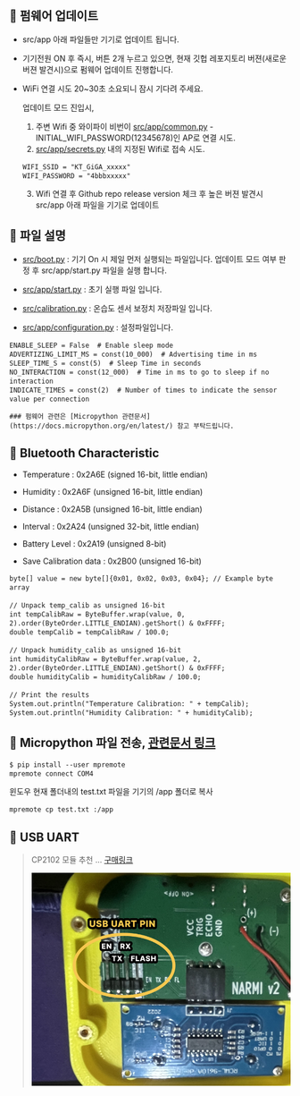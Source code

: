 ## :rocket: 펌웨어 업데이트

-   src/app 아래 파일들만 기기로 업데이트 됩니다.

-   기기전원 ON 후 즉시, 버튼 2개 누르고 있으면, 현재 깃헙 레포지토리 버젼(새로운 버젼 발견시)으로 펌웨어 업데이트 진행합니다.

-   WiFi 연결 시도 20~30초 소요되니 잠시 기다려 주세요.

    업데이트 모드 진입시,

    1. 주변 Wifi 중 와이파이 비번이 [src/app/common.py](https://github.com/sam0910/narmi000/blob/main/src/app/common.py) - INITIAL_WIFI_PASSWORD(12345678)인 AP로 연결 시도.
    2. [src/app/secrets.py](https://github.com/sam0910/narmi000/blob/main/src/app/secrets.py) 내의 지정된 Wifi로 접속 시도.

    ```
    WIFI_SSID = "KT_GiGA_xxxxx"
    WIFI_PASSWORD = "4bbbxxxxx"
    ```

    3. Wifi 연결 후 Github repo release version 체크 후 높은 버젼 발견시 src/app 아래 파일을 기기로 업데이트

## :rocket: 파일 설명

-   [src/boot.py](https://github.com/sam0910/narmi000/blob/main/src/boot.py) : 기기 On 시 제일 먼저 실행되는 파일입니다. 업데이트 모드 여부 판정 후 src/app/start.py 파일을 실행 합니다.

-   [src/app/start.py](https://github.com/sam0910/narmi000/blob/main/src/app/start.py) : 초기 실행 파일 입니다.

-   [src/calibration.py](https://github.com/sam0910/narmi000/blob/main/src/calibration.py) : 온습도 센서 보정치 저장파일 입니다.

-   [src/app/configuration.py](https://github.com/sam0910/narmi000/blob/main/src/app/configuration.py) : 설정파일입니다.

```
ENABLE_SLEEP = False  # Enable sleep mode
ADVERTIZING_LIMIT_MS = const(10_000)  # Advertising time in ms
SLEEP_TIME_S = const(5)  # Sleep Time in seconds
NO_INTERACTION = const(12_000)  # Time in ms to go to sleep if no interaction
INDICATE_TIMES = const(2)  # Number of times to indicate the sensor value per connection
```

    ### 펌웨어 관련은 [Micropython 관련문서](https://docs.micropython.org/en/latest/) 참고 부탁드립니다.

## :rocket: Bluetooth Characteristic

-   Temperature : 0x2A6E (signed 16-bit, little endian)

-   Humidity : 0x2A6F (unsigned 16-bit, little endian)

-   Distance : 0x2A5B (unsigned 16-bit, little endian)

-   Interval : 0x2A24 (unsigned 32-bit, little endian)

-   Battery Level : 0x2A19 (unsigned 8-bit)

-   Save Calibration data : 0x2B00 (unsigned 16-bit)

```
byte[] value = new byte[]{0x01, 0x02, 0x03, 0x04}; // Example byte array

// Unpack temp_calib as unsigned 16-bit
int tempCalibRaw = ByteBuffer.wrap(value, 0, 2).order(ByteOrder.LITTLE_ENDIAN).getShort() & 0xFFFF;
double tempCalib = tempCalibRaw / 100.0;

// Unpack humidity_calib as unsigned 16-bit
int humidityCalibRaw = ByteBuffer.wrap(value, 2, 2).order(ByteOrder.LITTLE_ENDIAN).getShort() & 0xFFFF;
double humidityCalib = humidityCalibRaw / 100.0;

// Print the results
System.out.println("Temperature Calibration: " + tempCalib);
System.out.println("Humidity Calibration: " + humidityCalib);
```

## :rocket: Micropython 파일 전송, [관련문서 링크](https://docs.micropython.org/en/latest/reference/mpremote.html)

```
$ pip install --user mpremote
mpremote connect COM4
```

윈도우 현재 폴더내의 test.txt 파일을 기기의 /app 폴더로 복사

```
mpremote cp test.txt :/app
```

## :rocket: USB UART

> CP2102 모듈 추천 ... [구매링크](https://robotscience.kr/goods/view?no=14262&gad_source=1&gbraid=0AAAAACWB_n-m_x6At5UWQn2Q6Hc8YhFkc&gclid=CjwKCAiAmfq6BhAsEiwAX1jsZ2Iw9Hm85rxKg5IMHjzzwXI6OYQJh3hXjFVWU3ZfzOAzd248pVO96hoCz94QAvD_BwE)
>
> ![Pinmap](https://github.com/sam0910/narmi000/blob/main/uart-pinmap.png)

```

```
